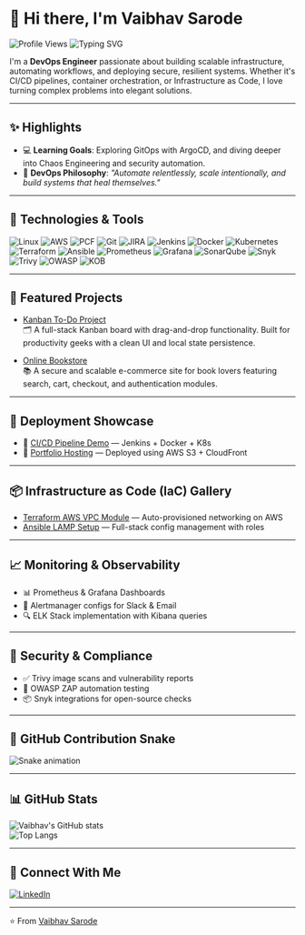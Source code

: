 # 👋 Hi there, I'm Vaibhav Sarode

![Profile Views](https://komarev.com/ghpvc/?username=vaibhav-sarode17)
![Typing SVG](https://readme-typing-svg.demolab.com?font=Fira+Code&size=22&pause=1000&color=F75C7E&center=true&width=480&lines=DevOps+Engineer+%7C+Always+learning;Always+deploying+%7C+Always+improving;Automation+is+my+art;Infrastructure+that+scales+%26+heals)

I'm a **DevOps Engineer** passionate about building scalable infrastructure, automating workflows, and deploying secure, resilient systems. Whether it's CI/CD pipelines, container orchestration, or Infrastructure as Code, I love turning complex problems into elegant solutions.

---

## ✨ Highlights  

- 💻 **Learning Goals**: Exploring GitOps with ArgoCD, and diving deeper into Chaos Engineering and security automation.  
- 🎯 **DevOps Philosophy**: *"Automate relentlessly, scale intentionally, and build systems that heal themselves."*

---

## 🔧 Technologies & Tools  

![Linux](https://img.shields.io/badge/Linux-FCC624?style=flat-square&logo=linux&logoColor=black)
![AWS](https://img.shields.io/badge/AWS-232F3E?style=flat-square&logo=amazon-aws&logoColor=white)
![PCF](https://img.shields.io/badge/PCF-003B49?style=flat-square&logo=pivotal&logoColor=white)
![Git](https://img.shields.io/badge/Git-F05032?style=flat-square&logo=git&logoColor=white)
![JIRA](https://img.shields.io/badge/JIRA-0052CC?style=flat-square&logo=jira&logoColor=white)
![Jenkins](https://img.shields.io/badge/Jenkins-D24939?style=flat-square&logo=jenkins&logoColor=white)
![Docker](https://img.shields.io/badge/Docker-2496ED?style=flat-square&logo=docker&logoColor=white)
![Kubernetes](https://img.shields.io/badge/Kubernetes-326CE5?style=flat-square&logo=kubernetes&logoColor=white)
![Terraform](https://img.shields.io/badge/Terraform-7B42BC?style=flat-square&logo=terraform&logoColor=white)
![Ansible](https://img.shields.io/badge/Ansible-EE0000?style=flat-square&logo=ansible&logoColor=white)
![Prometheus](https://img.shields.io/badge/Prometheus-E6522C?style=flat-square&logo=prometheus&logoColor=white)
![Grafana](https://img.shields.io/badge/Grafana-F46800?style=flat-square&logo=grafana&logoColor=white)
![SonarQube](https://img.shields.io/badge/SonarQube-4E9BCD?style=flat-square&logo=sonarqube&logoColor=white)
![Snyk](https://img.shields.io/badge/Snyk-4C4A73?style=flat-square&logo=snyk&logoColor=white)
![Trivy](https://img.shields.io/badge/Trivy-0F1524?style=flat-square&logo=trivy&logoColor=white)
![OWASP](https://img.shields.io/badge/OWASP-000000?style=flat-square&logo=owasp&logoColor=white)
![KOB](https://img.shields.io/badge/KOB-20232A?style=flat-square&logo=ethereum&logoColor=white)

---

## 📂 Featured Projects  

- [Kanban To-Do Project](https://github.com/vaibhav-sarode17/kanban-todo-project)  
  🗂 A full-stack Kanban board with drag-and-drop functionality. Built for productivity geeks with a clean UI and local state persistence.

- [Online Bookstore](https://github.com/vaibhav-sarode17/onlinebookstore)  
  📚 A secure and scalable e-commerce site for book lovers featuring search, cart, checkout, and authentication modules.

---

## 🚀 Deployment Showcase  

- 🔗 [CI/CD Pipeline Demo](https://your-demo-link.com) — Jenkins + Docker + K8s  
- 🔗 [Portfolio Hosting](https://your-deployment-link.com) — Deployed using AWS S3 + CloudFront  

---

## 📦 Infrastructure as Code (IaC) Gallery  

- [Terraform AWS VPC Module](https://github.com/your-repo) — Auto-provisioned networking on AWS  
- [Ansible LAMP Setup](https://github.com/your-repo) — Full-stack config management with roles  

---

## 📈 Monitoring & Observability  

- 📊 Prometheus & Grafana Dashboards  
- 📩 Alertmanager configs for Slack & Email  
- 🔍 ELK Stack implementation with Kibana queries

---

## 🧪 Security & Compliance  

- ✅ Trivy image scans and vulnerability reports  
- 🔐 OWASP ZAP automation testing    
- 📦 Snyk integrations for open-source checks  

---

## 🐍 GitHub Contribution Snake  

<picture>
  <source media="(prefers-color-scheme: dark)" srcset="https://raw.githubusercontent.com/vaibhav-sarode17/vaibhav-devops17/output/github-contribution-grid-snake-dark.svg" />
  <source media="(prefers-color-scheme: light)" srcset="https://raw.githubusercontent.com/vaibhav-sarode17/vaibhav-devops17/output/github-contribution-grid-snake.svg" />
  <img alt="Snake animation" src="https://raw.githubusercontent.com/vaibhav-sarode17/vaibhav-devops17/output/github-contribution-grid-snake.svg" />
</picture>

---

## 📊 GitHub Stats  

![Vaibhav's GitHub stats](https://github-readme-stats.vercel.app/api?username=vaibhav-sarode17&show_icons=true&theme=radical)  
![Top Langs](https://github-readme-stats.vercel.app/api/top-langs/?username=vaibhav-sarode17&layout=compact&theme=radical)

---

## 🔗 Connect With Me  

[![LinkedIn](https://img.shields.io/badge/LinkedIn-0077B5?style=flat-square&logo=linkedin&logoColor=white)](https://linkedin.com/in/vaibhav-sarode17)  

---

⭐️ From [Vaibhav Sarode](https://github.com/vaibhav-sarode17)
